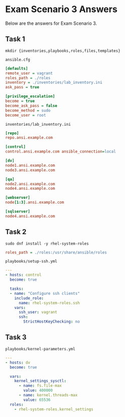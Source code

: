 # Exam Scenario 3 Answers

Below are the answers for Exam Scenario 3.


## Task 1

	mkdir {inventories,playbooks,roles,files,templates}


`ansible.cfg `

```ini
[defaults]
remote_user = vagrant
roles_path = ./roles
inventory = ./inventories/lab_inventory.ini
ask_pass = true

[privilege_escalation]
become = true
become_ask_pass = false
become_method = sudo
become_user = root
```

`inventories/lab_inventory.ini` 

```ini
[repo]
repo.ansi.example.com

[control]
control.ansi.example.com ansible_connection=local

[dv]
node1.ansi.example.com
node3.ansi.example.com

[qa]
node2.ansi.example.com
node4.ansi.example.com

[webserver]
node[1:3].ansi.example.com

[sqlserver]
node4.ansi.example.com
```

## Task 2

	sudo dnf install -y rhel-system-roles

```ini
roles_path = ./roles:/usr/share/ansible/roles
```

`playbooks/setup-ssh.yml`

```yaml
---
- hosts: control 
  become: true

  tasks:
  - name: "Configure ssh clients"
    include_role:
      name: rhel-system-roles.ssh
    vars:
      ssh_user: vagrant
      ssh:
        StrictHostKeyChecking: no
```

## Task 3

`playbooks/kernel-parameters.yml` 

```yaml
---
- hosts: dv
  become: true

  vars:
    kernel_settings_sysctl:
      - name: fs.file-max
        value: 400000
      - name: kernel.threads-max
        value: 65536
  roles:
    - rhel-system-roles.kernel_settings
```
